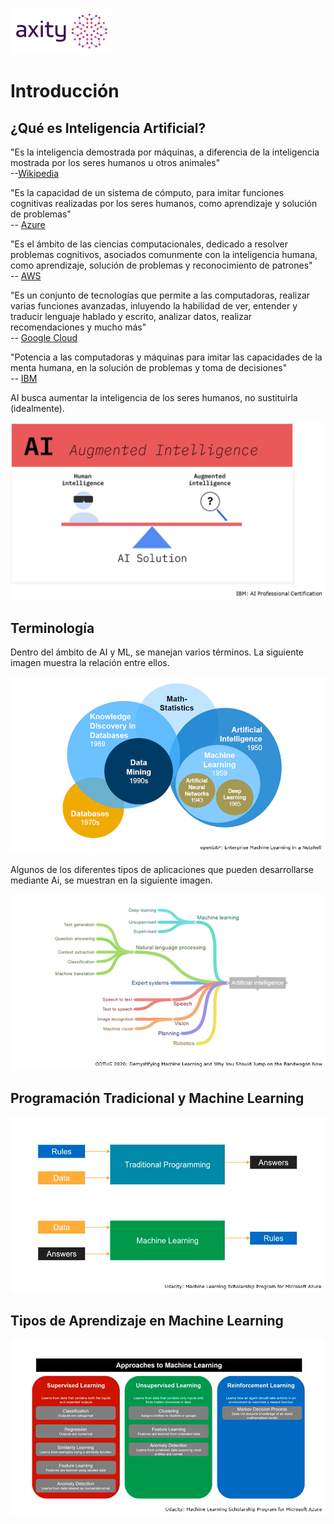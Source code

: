 ![png](imagenes/logotipo-axity-ppt.png)

# Introducción

## ¿Qué es Inteligencia Artificial?

"Es la inteligencia demostrada por máquinas, a diferencia de la inteligencia mostrada por los seres humanos u otros animales"  
--[Wikipedia](https://en.wikipedia.org/wiki/Artificial_intelligence)

"Es la capacidad de un sistema de cómputo, para imitar funciones cognitivas realizadas por los seres humanos, como aprendizaje y solución de problemas"  
-- [Azure](https://azure.microsoft.com/en-au/resources/cloud-computing-dictionary/what-is-artificial-intelligence/)

"Es el ámbito de las ciencias computacionales, dedicado a resolver problemas cognitivos, asociados comunmente con la inteligencia humana, como aprendizaje, solución de problemas y reconocimiento de patrones"  
-- [AWS](https://aws.amazon.com/machine-learning/what-is-ai/)

"Es un conjunto de tecnologías que permite a las computadoras, realizar varias funciones avanzadas, inluyendo la habilidad de ver, entender y traducir lenguaje hablado y escrito, analizar datos, realizar recomendaciones y mucho más"  
-- [Google Cloud](https://cloud.google.com/learn/what-is-artificial-intelligence)

"Potencia a las computadoras y máquinas para imitar las capacidades de la menta humana, en la solución de problemas y toma de decisiones"  
-- [IBM](https://www.ibm.com/topics/artificial-intelligence)


AI busca aumentar la inteligencia de los seres humanos, no sustituirla (idealmente).

![png](imagenes/Introduccion_01.png)

## Terminología

Dentro del ámbito de AI y ML, se manejan varios términos. La siguiente imagen muestra la relación entre ellos.

![png](imagenes/Introduccion_02.png)

Algunos de los diferentes tipos de aplicaciones que pueden desarrollarse mediante Ai, se muestran en la siguiente imagen.

![png](imagenes/Introduccion_03.png)


## Programación Tradicional y Machine Learning

![png](imagenes/Introduccion_04.png)


## Tipos de Aprendizaje en Machine Learning

![png](imagenes/Introduccion_05.png)
